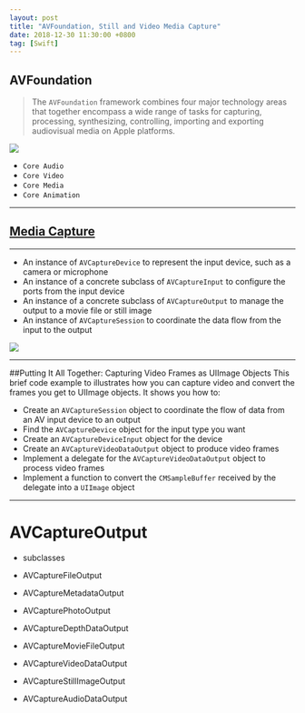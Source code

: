 ```yaml
---
layout: post
title: "AVFoundation, Still and Video Media Capture"
date: 2018-12-30 11:30:00 +0800
tag: [Swift]
---
```


## AVFoundation

> The `AVFoundation` framework combines four major technology areas that together encompass a wide range of tasks for capturing, processing, synthesizing, controlling, importing and exporting audiovisual media on Apple platforms.

![](https://developer.apple.com/library/archive/documentation/AudioVideo/Conceptual/MediaPlaybackGuide/Contents/Resources/en.lproj/Art/media_playback_framework_2x.png)

- `Core Audio`
- `Core Video`
- `Core Media`
- `Core Animation`

---

## [Media Capture](https://developer.apple.com/library/archive/documentation/AudioVideo/Conceptual/AVFoundationPG/Articles/04_MediaCapture.html#//apple_ref/doc/uid/TP40010188-CH5-SW2)

---

- An instance of `AVCaptureDevice` to represent the input device, such as a camera or microphone
- An instance of a concrete subclass of `AVCaptureInput` to configure the ports from the input device
- An instance of a concrete subclass of `AVCaptureOutput` to manage the output to a movie file or still image
- An instance of `AVCaptureSession` to coordinate the data flow from the input to the output

![](https://developer.apple.com/library/archive/documentation/AudioVideo/Conceptual/AVFoundationPG/Art/captureOverview_2x.png)

---

##Putting It All Together: Capturing Video Frames as UIImage Objects
This brief code example to illustrates how you can capture video and convert the frames you get to UIImage objects. It shows you how to:

- Create an `AVCaptureSession` object to coordinate the flow of data from an AV input device to an output
- Find the `AVCaptureDevice` object for the input type you want
- Create an `AVCaptureDeviceInput` object for the device
- Create an `AVCaptureVideoDataOutput` object to produce video frames
- Implement a delegate for the `AVCaptureVideoDataOutput` object to process video frames
- Implement a function to convert the `CMSampleBuffer` received by the delegate into a `UIImage` object

---

# AVCaptureOutput

- subclasses

- AVCaptureFileOutput
- AVCaptureMetadataOutput
- AVCapturePhotoOutput
- AVCaptureDepthDataOutput
- AVCaptureMovieFileOutput
- AVCaptureVideoDataOutput
- AVCaptureStillImageOutput
- AVCaptureAudioDataOutput